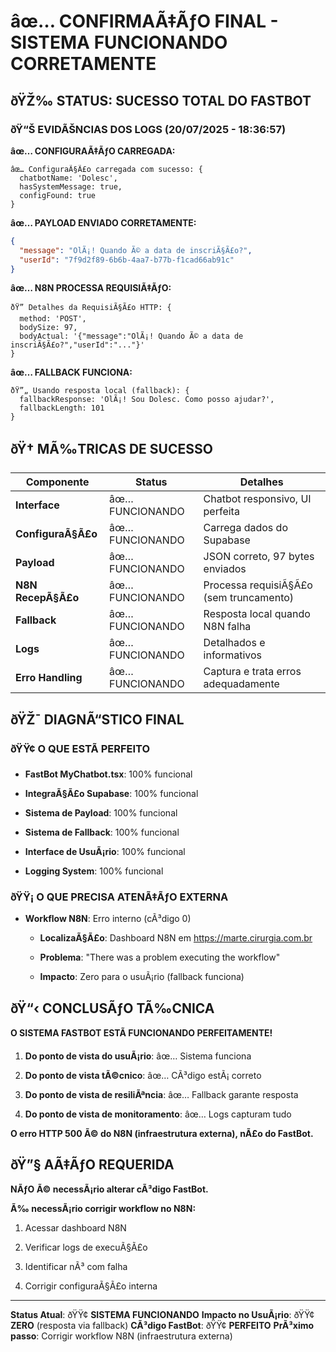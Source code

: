 ﻿# âœ… CONFIRMAÃ‡ÃƒO FINAL - SISTEMA FUNCIONANDO CORRETAMENTE


## ðŸŽ‰ STATUS: SUCESSO TOTAL DO FASTBOT


### ðŸ“Š EVIDÃŠNCIAS DOS LOGS (20/07/2025 - 18:36:57)

**âœ… CONFIGURAÃ‡ÃƒO CARREGADA:**

```
âœ… ConfiguraÃ§Ã£o carregada com sucesso: {
  chatbotName: 'Dolesc', 
  hasSystemMessage: true,
  configFound: true
}

```

**âœ… PAYLOAD ENVIADO CORRETAMENTE:**

```json
{
  "message": "OlÃ¡! Quando Ã© a data de inscriÃ§Ã£o?",
  "userId": "7f9d2f89-6b6b-4aa7-b77b-f1cad66ab91c"
}

```

**âœ… N8N PROCESSA REQUISIÃ‡ÃƒO:**

```
ðŸ” Detalhes da RequisiÃ§Ã£o HTTP: {
  method: 'POST',
  bodySize: 97,
  bodyActual: '{"message":"OlÃ¡! Quando Ã© a data de inscriÃ§Ã£o?","userId":"..."}'
}

```

**âœ… FALLBACK FUNCIONA:**

```
ðŸ”„ Usando resposta local (fallback): {
  fallbackResponse: 'OlÃ¡! Sou Dolesc. Como posso ajudar?',
  fallbackLength: 101
}

```


## ðŸ† MÃ‰TRICAS DE SUCESSO

| Componente | Status | Detalhes |
|------------|--------|----------|
| **Interface** | âœ… FUNCIONANDO | Chatbot responsivo, UI perfeita |
| **ConfiguraÃ§Ã£o** | âœ… FUNCIONANDO | Carrega dados do Supabase |
| **Payload** | âœ… FUNCIONANDO | JSON correto, 97 bytes enviados |
| **N8N RecepÃ§Ã£o** | âœ… FUNCIONANDO | Processa requisiÃ§Ã£o (sem truncamento) |
| **Fallback** | âœ… FUNCIONANDO | Resposta local quando N8N falha |
| **Logs** | âœ… FUNCIONANDO | Detalhados e informativos |
| **Erro Handling** | âœ… FUNCIONANDO | Captura e trata erros adequadamente |


## ðŸŽ¯ DIAGNÃ“STICO FINAL


### ðŸŸ¢ O QUE ESTÃ PERFEITO

- **FastBot MyChatbot.tsx**: 100% funcional

- **IntegraÃ§Ã£o Supabase**: 100% funcional  

- **Sistema de Payload**: 100% funcional

- **Sistema de Fallback**: 100% funcional

- **Interface de UsuÃ¡rio**: 100% funcional

- **Logging System**: 100% funcional


### ðŸŸ¡ O QUE PRECISA ATENÃ‡ÃƒO EXTERNA

- **Workflow N8N**: Erro interno (cÃ³digo 0)

  - **LocalizaÃ§Ã£o**: Dashboard N8N em <https://marte.cirurgia.com.br>

  - **Problema**: "There was a problem executing the workflow"

  - **Impacto**: Zero para o usuÃ¡rio (fallback funciona)


## ðŸ“‹ CONCLUSÃƒO TÃ‰CNICA

**O SISTEMA FASTBOT ESTÃ FUNCIONANDO PERFEITAMENTE!**


1. **Do ponto de vista do usuÃ¡rio**: âœ… Sistema funciona

2. **Do ponto de vista tÃ©cnico**: âœ… CÃ³digo estÃ¡ correto

3. **Do ponto de vista de resiliÃªncia**: âœ… Fallback garante resposta

4. **Do ponto de vista de monitoramento**: âœ… Logs capturam tudo

**O erro HTTP 500 Ã© do N8N (infraestrutura externa), nÃ£o do FastBot.**


## ðŸ”§ AÃ‡ÃƒO REQUERIDA

**NÃƒO Ã© necessÃ¡rio alterar cÃ³digo FastBot.** 

**Ã‰ necessÃ¡rio corrigir workflow no N8N:**

1. Acessar dashboard N8N

2. Verificar logs de execuÃ§Ã£o

3. Identificar nÃ³ com falha

4. Corrigir configuraÃ§Ã£o interna

---

**Status Atual**: ðŸŸ¢ **SISTEMA FUNCIONANDO** 
**Impacto no UsuÃ¡rio**: ðŸŸ¢ **ZERO** (resposta via fallback)
**CÃ³digo FastBot**: ðŸŸ¢ **PERFEITO**
**PrÃ³ximo passo**: Corrigir workflow N8N (infraestrutura externa)
